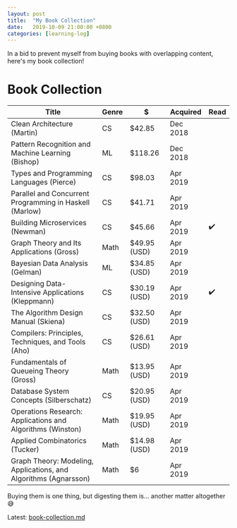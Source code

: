 ```yaml
---
layout: post
title:  "My Book Collection"
date:   2019-10-09 21:00:00 +0800
categories: [learning-log]
---
```


In a bid to prevent myself from buying books with overlapping content, here's my book collection!

# Book Collection

| Title                                                            | Genre | $            | Acquired | Read |
| ---------------------------------------------------------------- | ----- | ------------ | -------- | ---- |
| Clean Architecture (Martin)                                      | CS    | $42.85       | Dec 2018 |
| Pattern Recognition and Machine Learning (Bishop)                | ML    | $118.26      | Dec 2018 |
| Types and Programming Languages (Pierce)                         | CS    | $98.03       | Apr 2019 |
| Parallel and Concurrent Programming in Haskell (Marlow)          | CS    | $41.71       | Apr 2019 |
| Building Microservices (Newman)                                  | CS    | $45.66       | Apr 2019 | ✔️   |
| Graph Theory and Its Applications (Gross)                        | Math  | $49.95 (USD) | Apr 2019 |
| Bayesian Data Analysis (Gelman)                                  | ML    | $34.85 (USD) | Apr 2019 |
| Designing Data-Intensive Applications (Kleppmann)                | CS    | $30.19 (USD) | Apr 2019 | ✔️   |
| The Algorithm Design Manual (Skiena)                             | CS    | $32.50 (USD) | Apr 2019 |
| Compilers: Principles, Techniques, and Tools (Aho)               | CS    | $26.61 (USD) | Apr 2019 |
| Fundamentals of Queueing Theory (Gross)                          | Math  | $13.95 (USD) | Apr 2019 |
| Database System Concepts (Silberschatz)                          | CS    | $20.95 (USD) | Apr 2019 |
| Operations Research: Applications and Algorithms (Winston)       | Math  | $19.95 (USD) | Apr 2019 |
| Applied Combinatorics (Tucker)                                   | Math  | $14.98 (USD) | Apr 2019 |
| Graph Theory: Modeling, Applications, and Algorithms (Agnarsson) | Math  | $6           | Apr 2019 |

Buying them is one thing, but digesting them is... another matter altogether 😅

Latest: [book-collection.md](https://github.com/nossbigg/learning-log/blob/master/book-collection.md)
